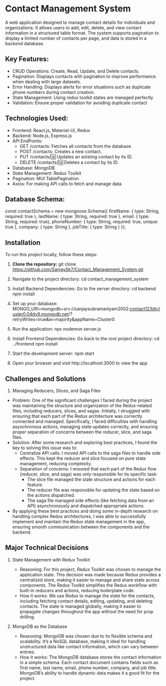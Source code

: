 # Contact Management System

A web application designed to manage contact details for individuals and organizations. It allows users to add, edit, delete, and view contact information in a structured table format. The system supports pagination to display a limited number of contacts per page, and data is stored in a backend database.

## Key Features:

- CRUD Operations: Create, Read, Update, and Delete contacts.
- Pagination: Displays contacts with pagination to improve performance when dealing with large datasets.
- Error Handling: Displays alerts for error situations such as duplicate phone numbers during contact creation.
- State Management: Using redux toolkit states are managed perfectly
- Validation: Ensure proper validation for avoiding duplicate contact

## Technologies Used:

- Frontend: React.js, Material-UI, Redux
- Backend: Node.js, Express.js
- API EndPoints:
    - GET /contacts: Fetches all contacts from the database.
    - POST /contacts: Creates a new contact.
    - PUT /contacts/:id: Updates an existing contact by its ID.
    - DELETE /contacts/:id: Deletes a contact by its ID.
- Database: MongoDB
- State Management: Redux Toolkit
- Pagination: MUI TablePagination
- Axios: For making API calls to fetch and manage data.

## Database Schema: 
const contactSchema = new mongoose.Schema({
  firstName: { type: String, required: true },
  lastName: { type: String, required: true },
  email: { type: String, required: true},
  phoneNumber: { type: String, required: true, unique: true },
  company: { type: String },
  jobTitle: { type: String }
});

## Installation

To run this project locally, follow these steps:

1. **Clone the repository:**
     git clone https://github.com/SanjaySk7/Contact_Management_System.git
   
2. Navigate to the project directory:
   cd contact_management_system
   
3. Install Backend Dependencies:
    Go to the server directory:
   cd backend
   npm install
   
4. Set up your database:
     MONGO_URI=mongodb+srv://sanjaysubramaniyam2002:contact123@cluster0.04dy9.mongodb.net/?retryWrites=true&w=majority&appName=Cluster0

5. Run the application:
      npx nodemon server.js

6. Install Frontend Dependencies:
    Go back to the root project directory:
   cd ../frontend
   npm install
   
7. Start the development server:
    npm start

8. Open your browser and visit http://localhost:3000 to view the app.



## Challenges and Solutions
1. Managing Reducers, Slices, and Saga Files
  - Problem: One of the significant challenges I faced during the project was maintaining the structure and organization of the Redux-related files, including reducers, slices, and sagas. Initially, I struggled with ensuring that each part of the Redux architecture was correctly connected and managed. Specifically, I faced difficulties with handling asynchronous actions, managing state updates correctly, and ensuring proper separation of concerns between the reducer, slice, and saga files.
  - Solution: After some research and exploring best practices, I found the key to solving this issue was to:
      - Centralize API calls: I moved API calls to the saga files to handle side effects. This kept the reducer and slice focused on pure state management, reducing complexity.
      - Separation of concerns: I ensured that each part of the Redux flow (reducer, slice, and saga) was only responsible for its specific task:
          - The slice file managed the state structure and actions for each feature.
          - The reducer file was responsible for updating the state based on the actions dispatched.
          - The saga file managed side effects (like fetching data from an API) asynchronously and dispatched appropriate actions.
  - By applying these best practices and doing some in-depth research on handling complex Redux architectures, I was able to successfully implement and maintain the Redux state management in the app, ensuring smooth communication between the components and the backend. 

## Major Technical Decisions

1. State Management with Redux Toolkit
    - Reasoning: For this project, Redux Toolkit was chosen to manage the application state. This decision was made because Redux provides a centralized store, making it easier to manage and share state across components. The Redux Toolkit simplifies the Redux workflow with built-in reducers and actions, reducing boilerplate code.
    - How it works: We use Redux to manage the state for the contacts, including fetching contact details, editing, updating, and deleting contacts. The state is managed globally, making it easier to propagate changes throughout the app without the need for prop drilling.

2. MongoDB as the Database
   - Reasoning: MongoDB was chosen due to its flexible schema and scalability. It’s a NoSQL database, making it ideal for handling unstructured data like contact information, which can vary between entries.
   - How it works: The MongoDB database stores the contact information in a simple schema. Each contact document contains fields such as first name, last name, email, phone number, company, and job title. MongoDB’s ability to handle dynamic data makes it a good fit for the project.


   
